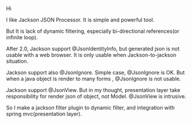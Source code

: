 Hi

I like Jackson JSON Processor. It is simple and powerful tool.

But It is lack of dynamic filtering, especially bi-directional references(or infinite loop).

After 2.0, Jackson support @JsonIdentityInfo, but generated json is not usable with a web browser. It is only usable when  Jackson-to-jackson situation.

Jackson support also @JsonIgnore. Simple case, @JsonIgnore is OK. But when a java object is render to many forms , @JsonIgnore is not usable.

Jackson support @JsonView. But in my thought, presentation layer  take responsibility for render json of object, not Model. @JsonView is  intrusive.      

So I make a jackson filter plugin to dynamic filter, and integration with spring mvc(presentation layer).
  
